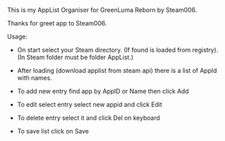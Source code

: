 This is my AppList Organiser for GreenLuma Reborn by Steam006.

Thanks for greet app to Steam006.



Usage:
- On start select your Steam directory. (If found is loaded from registry).
(In Steam folder must be folder AppList.)

- After loading (download applist from steam api) there is a list of AppId with names.

- To add new entry find app by AppID or Name then click Add

- To edit select entry select new appid and click Edit

- To delete entry select it and click Del on keyboard

- To save list click on Save

